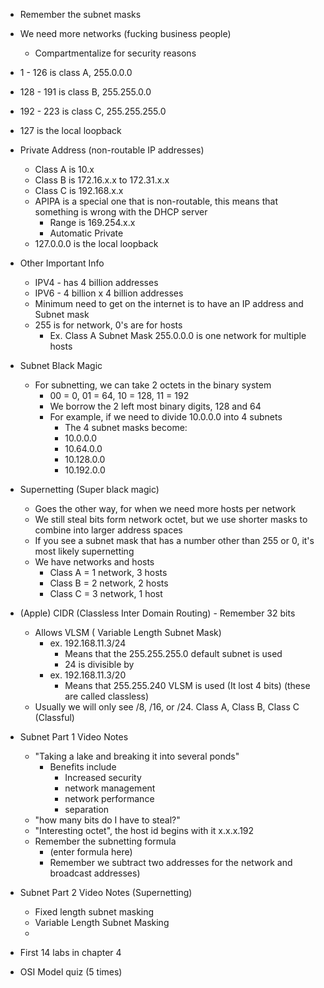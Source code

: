 - Remember the subnet masks
- We need more networks (fucking business people)
	- Compartmentalize for security reasons 
- 1 - 126 is class A, 255.0.0.0 
- 128 - 191 is class B, 255.255.0.0
- 192 - 223 is class C, 255.255.255.0 
- 127 is the local loopback 

- Private Address (non-routable IP addresses)
	- Class A is 10.x
	- Class B is 172.16.x.x to 172.31.x.x
	- Class C is 192.168.x.x
	- APIPA is a special one that is non-routable, this means that something is wrong with the DHCP server 
		- Range is 169.254.x.x
		- Automatic Private 
	- 127.0.0.0 is the local loopback 

- Other Important Info 
	- IPV4 - has 4 billion addresses
	- IPV6 - 4 billion x 4 billion addresses 
	- Minimum need to get on the internet is to have an IP address and Subnet mask 
	- 255 is for network, 0's are for hosts
		- Ex. Class A Subnet Mask 255.0.0.0 is one network for multiple hosts 

- Subnet Black Magic
	- For subnetting, we can take 2 octets in the binary system
		- 00 = 0, 01 = 64, 10 = 128, 11 = 192
		- We borrow the 2 left most binary digits, 128 and 64
		- For example, if we need to divide 10.0.0.0 into 4 subnets 
			- The 4 subnet masks become:
			- 10.0.0.0
			- 10.64.0.0
			- 10.128.0.0
			- 10.192.0.0

- Supernetting (Super black magic)
	- Goes the other way, for when we need more hosts per network 
	- We still steal bits form network octet, but we use shorter masks to combine into larger address spaces
	- If you see a subnet mask that has a number other than 255 or 0, it's most likely supernetting 
	- We have networks and hosts
		- Class A = 1 network, 3 hosts
		- Class B = 2 network, 2 hosts
		- Class C = 3 network, 1 host

- (Apple) CIDR (Classless Inter Domain Routing)
		- Remember 32 bits 
	- Allows VLSM ( Variable Length Subnet Mask)
		- ex. 192.168.11.3/24
			- Means that the 255.255.255.0 default subnet is used 
			- 24 is divisible by 
		- ex. 192.168.11.3/20 
			- Means that 255.255.240 VLSM is used (It lost 4 bits) (these are called classless)
	- Usually we will only see /8, /16, or /24. Class A, Class B, Class C  (Classful)

- Subnet Part 1 Video Notes
	- "Taking a lake and breaking it into several ponds"
		- Benefits include
			- Increased security
			- network management 
			- network performance
			- separation 
	- "how many bits do I have to steal?"
	- "Interesting octet", the host id begins with it x.x.x.192
	- Remember the subnetting formula 
		- (enter formula here)
		- Remember we subtract two addresses for the network and broadcast addresses)

- Subnet Part 2 Video Notes (Supernetting)
	- Fixed length subnet masking
	- Variable Length Subnet Masking
	- 



- First 14 labs in chapter 4
- OSI Model quiz (5 times)
